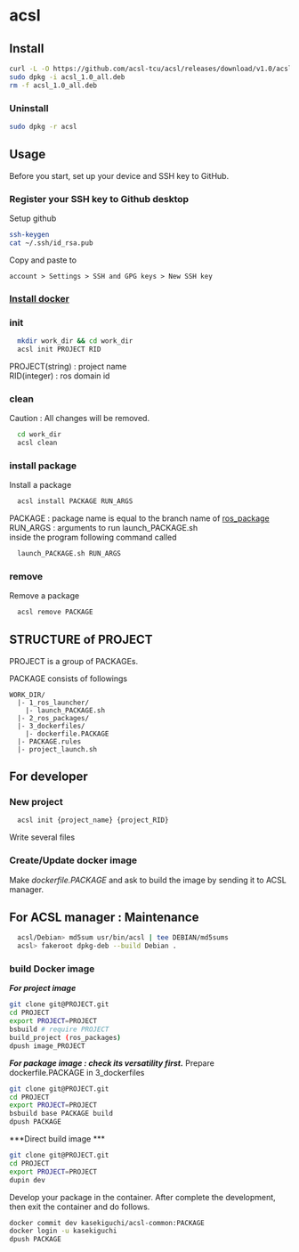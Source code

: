# acsl


## Install 

```bash
curl -L -O https://github.com/acsl-tcu/acsl/releases/download/v1.0/acsl_1.0_all.deb
sudo dpkg -i acsl_1.0_all.deb
rm -f acsl_1.0_all.deb
```

### Uninstall 
```bash
sudo dpkg -r acsl
```

## Usage

Before you start, set up your device and SSH key to GitHub. 

### Register your SSH key to Github desktop
Setup github
```bash
ssh-keygen
cat ~/.ssh/id_rsa.pub
```
Copy and paste to <br>
```
account > Settings > SSH and GPG keys > New SSH key
```

### [Install docker](https://github.com/acsl-tcu/ros2?tab=readme-ov-file#setup)
  
### init
```bash
  mkdir work_dir && cd work_dir 
  acsl init PROJECT RID
```
PROJECT(string) : project name<br />
RID(integer) : ros domain id

### clean

Caution : All changes will be removed.
```bash
  cd work_dir
  acsl clean
```

### install package
Install a package
```bash
  acsl install PACKAGE RUN_ARGS
```
PACKAGE : package name is equal to the branch name of [ros_package](https://github.com/acsl-tcu/ros_package)<br />
RUN_ARGS : arguments to run launch_PACKAGE.sh<br />
inside the program following command called
```bash
  launch_PACKAGE.sh RUN_ARGS
```
### remove
Remove a package
```bash
  acsl remove PACKAGE
```

## STRUCTURE of PROJECT
PROJECT is a group of PACKAGEs.

PACKAGE consists of followings
```
WORK_DIR/
  |- 1_ros_launcher/
    |- launch_PACKAGE.sh
  |- 2_ros_packages/
  |- 3_dockerfiles/
    |- dockerfile.PACKAGE
  |- PACKAGE.rules
  |- project_launch.sh
```

## For developer

### New project
```bash
  acsl init {project_name} {project_RID}
```
Write several files

### Create/Update docker image
Make *dockerfile.PACKAGE* and ask to build the image by sending it to ACSL manager.

## For ACSL manager : Maintenance
```bash
  acsl/Debian> md5sum usr/bin/acsl | tee DEBIAN/md5sums
  acsl> fakeroot dpkg-deb --build Debian .
```

### build Docker image
***For project image***
```bash
git clone git@PROJECT.git
cd PROJECT
export PROJECT=PROJECT
bsbuild # require PROJECT 
build_project (ros_packages)
dpush image_PROJECT
```

***For package image : check its versatility first.***
Prepare dockerfile.PACKAGE in 3_dockerfiles

```bash
git clone git@PROJECT.git
cd PROJECT
export PROJECT=PROJECT
bsbuild base PACKAGE build
dpush PACKAGE
```

***Direct build image ***

```bash
git clone git@PROJECT.git
cd PROJECT
export PROJECT=PROJECT
dupin dev
```

Develop your package in the container.
After complete the development, then exit the container and do follows.

```bash
docker commit dev kasekiguchi/acsl-common:PACKAGE
docker login -u kasekiguchi
dpush PACKAGE
```